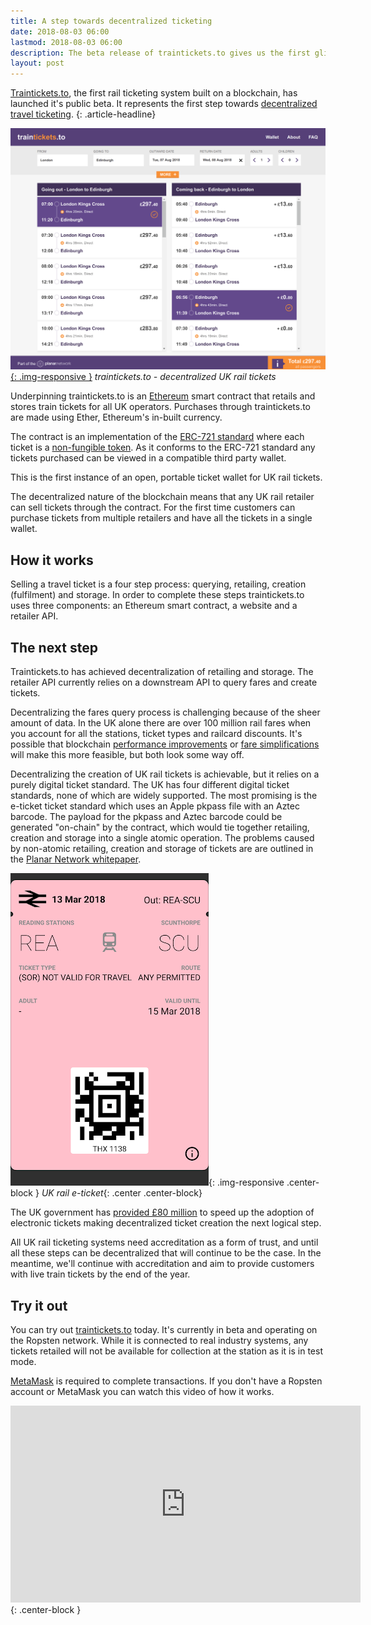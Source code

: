 ```yaml
---
title: A step towards decentralized ticketing
date: 2018-08-03 06:00
lastmod: 2018-08-03 06:00
description: The beta release of traintickets.to gives us the first glimpse of what decentralized travel ticketing will bring.
layout: post
---
```


[Traintickets.to](https://traintickets.to/), the first rail ticketing system built on a blockchain, has launched it's public beta. It represents the first step towards [decentralized travel ticketing](https://planar.network/).
{: .article-headline}

[![traintickets.to](/assets/img/a-step-towards-decentralized-travel-tickets/traintickets.to.png){: .img-responsive }](https://traintickets.to)
*traintickets.to - decentralized UK rail tickets*

Underpinning traintickets.to is an [Ethereum](https://ethereum.org/) smart contract that retails and stores train tickets for all UK operators. Purchases through traintickets.to are made using Ether, Ethereum's in-built currency.  

The contract is an implementation of the [ERC-721 standard](http://erc721.org/) where each ticket is a [non-fungible token](https://en.wikipedia.org/wiki/Non-fungible_token). As it conforms to the ERC-721 standard any tickets purchased can be viewed in a compatible third party wallet.

This is the first instance of an open, portable ticket wallet for UK rail tickets.

The decentralized nature of the blockchain means that any UK rail retailer can sell tickets through the contract. For the first time customers can purchase tickets from multiple retailers and have all the tickets in a single wallet.

## How it works

Selling a travel ticket is a four step process: querying, retailing, creation (fulfilment) and storage. In order to complete these steps traintickets.to uses three components: an Ethereum smart contract, a website and a retailer API.

## The next step

Traintickets.to has achieved decentralization of retailing and storage. The retailer API currently relies on a downstream API to query fares and create tickets.

Decentralizing the fares query process is challenging because of the sheer amount of data. In the UK alone there are over 100 million rail fares when you account for all the stations, ticket types and railcard discounts. It's possible that blockchain [performance improvements](https://medium.com/coinmonks/scaling-solutions-on-ethereum-explained-d970b66e28e5) or [fare simplifications](https://www.bbc.co.uk/news/uk-44032015) will make this more feasible, but both look some way off.

Decentralizing the creation of UK rail tickets is achievable, but it relies on a purely digital ticket standard. The UK has four different digital ticket standards, none of which are widely supported. The most promising is the e-ticket ticket standard which uses an Apple pkpass file with an Aztec barcode. The payload for the pkpass and Aztec barcode could be generated "on-chain" by the contract, which would tie together retailing, creation and storage into a single atomic operation. The problems caused by non-atomic retailing, creation and storage of tickets are are outlined in the [Planar Network whitepaper](/assets/docs/whitepaper.pdf).

![e-tickets](/assets/img/a-step-towards-decentralized-travel-tickets/e-ticket.png){: .img-responsive .center-block }
*UK rail e-ticket*{: .center .center-block}

The UK government has [provided £80 million](https://www.gov.uk/government/news/government-plans-80-million-smart-ticketing-rail-revolution) to speed up the adoption of electronic tickets making decentralized ticket creation the next logical step.

All UK rail ticketing systems need accreditation as a form of trust, and until all these steps can be decentralized that will continue to be the case. In the meantime, we'll continue with accreditation and aim to provide customers with live train tickets by the end of the year.

## Try it out

You can try out [traintickets.to](https://traintickets.to/) today. It's currently in beta and operating on the Ropsten network. While it is connected to real industry systems, any tickets retailed will not be available for collection at the station as it is in test mode.

[MetaMask](https://www.metamask.io/) is required to complete transactions. If you don't have a Ropsten account or MetaMask you can watch this video of how it works.

<iframe width="560" height="315" src="https://youtube.com/embed/3ARnwIaVtac" frameborder="0" allowfullscreen></iframe>{: .center-block }
